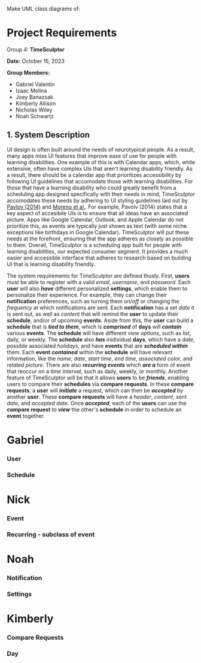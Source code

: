 Make UML class diagrams of:

# Project Requirements

Group 4: **TimeSculptor**

**Date:** October 15, 2023

**Group Members:**

- Gabriel Valentin
- Izaac Molina
- Joey Banazsak
- Kimberly Allison
- Nicholas Wiley
- Noah Schwartz

## 1. System Description

UI design is often built around the needs of neurotypical people. As a result, many apps miss UI features that improve ease of use for people with learning disabilities. One example of this is with Calendar apps, which, while extensive, often have complex UIs that aren't learning disability friendly. As a result, there should be a calendar app that prioritizes accessibility by following UI guidelines that accomodate those with learning disabilities. For those that have a learning disability who could greatly benefit from a scheduling app designed specifically with their needs in mind, TimeSculptor accomodates these needs by adhering to UI styling guidelines laid out by [Pavlov (2014)](https://www.scirp.org/html/7-9301792_43152.htm) and [Moreno et al.](https://link.springer.com/article/10.1007/s10209-023-00986-z). For example, Pavolv (2014) states that a key aspect of accesibile UIs is to ensure that all ideas have an associated picture. Apps like Google Calendar, Outlook, and Apple Calendar do not prioritize this, as events are typically just shown as text (with some niche exceptions like birthdays in Google Calendar). TimeSculptor will put these needs at the forefront, ensuring that the app adheres as closely as possible to them. Overall,
TimeSculptor is a scheduling app built for people with learning disabilities, our expected consumer segment. It provides a much easier and accessible interface that adheres to research based on building UI that is learning disability friendly.

The system requirements for TimeSculptor are defined thusly. First, **users** must be able to register with a valid _email_, _username_, and _password_. Each **user** will also **_have_** different personalized **settings**, which enable them to personalize their experience. For example, they can change their **notification** preferences, such as turning them _on/off_ or changing the _frequency_ at which notifications are sent. Each **notification** has a set _date_ it is sent out, as well as _content_ that will remind the **user** to update their **schedule**, and/or of upcoming **events**. Aside from this, the **user** can build a **schedule** that is **_tied to them_**, which is **_comprised_** of **days** will **_contain_** various **events**. The **schedule** will have different _view options_, such as list, daily, or weekly. The **schedule** also **_has_** inidividual **days**, which have a _date_, possible associated _holidays_, and have **events** that are **_scheduled within_** them. Each **event** **_contained_** within the **schedule** will have relevant information, like the _name_, _date_, _start time_, _end time_, _associated color_, and _related picture_. There are also **_recurring events_** which **_are a_** form of event that reoccur on a _time interval_, such as daily, weekly, or monthly. Another feature of TimeSculptor will be that it allows **users** to be **_friends_**, enabling users to compare their **schedules** via **compare requests**. In these **compare requests**, a **user** will **_initiate_** a request, which can then be **_accepted_** by another **user**. These **compare requests** will have a _header_, _content_, _sent date_, and _accepted date_. Once **_accepted_**, each of the **users** can use the **compare request** to **_view_** the other's **schedule** in order to schedule an **event** together.

# Gabriel

### User

### Schedule

# Nick

### Event

### Recurring - subclass of event

# Noah

### Notification

### Settings

# Kimberly

### Compare Requests

### Day
